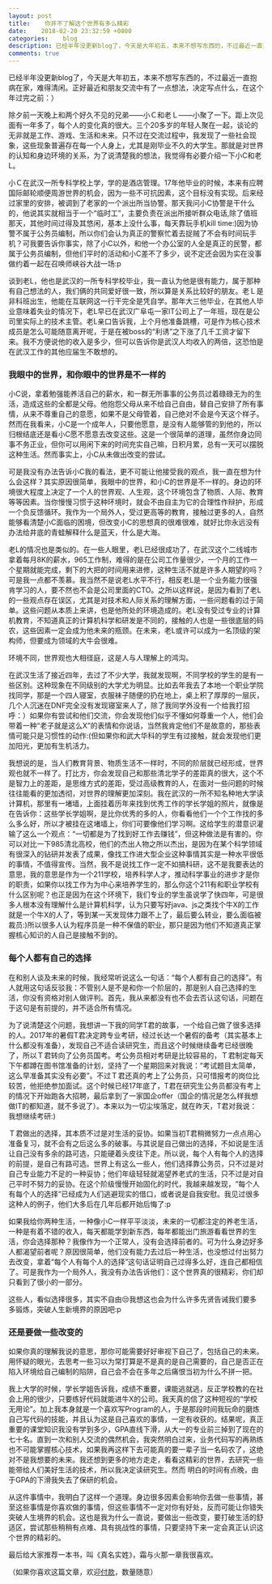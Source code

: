 ```yaml
---
layout: post
title:    你并不了解这个世界有多么精彩
date:    2018-02-20 23:32:59 +0800
categories:    blog
description: 已经半年没更新blog了，今天是大年初五，本来不想写东西的，不过最近一直抱病在家，难得清闲。正好最近和朋友交流中有了一点想法，决定写点什么
comments: true
---
```


已经半年没更新blog了，今天是大年初五，本来不想写东西的，不过最近一直抱病在家，难得清闲。正好最近和朋友交流中有了一点想法，决定写点什么，在这个年过完之前：）

除夕前一天晚上和两个好久不见的兄弟——小Ｃ和老Ｌ——小聚了一下。距上次见面有一年多了，每个人的变化真的很大。三个20多岁的年轻人聚在一起，谈论的无非就是工作、游戏、生活和未来。只不过在交流过程中，我发现了一些社会现象，这些现象普遍存在每一个人身上，尤其是刚毕业不久的大学生。那就是对世界的认知和身边环境的关系，为了说清楚我的想法，我觉得有必要介绍一下小C和老L。

小Ｃ在武汉一所专科学校上学，学的是酒店管理。17年他毕业的时候，本来有应聘国际邮轮顺便周游世界的机会，因为一些不可抗因素，这个目标没有实现。后来经过家里的安排，被调到了老家的一个派出所当协警。那天我问小C协警是干什么的，他说其实就相当于一个“临时工”，主要负责在派出所接听群众电话,除了值班那天，其他时间过得及其悠闲，基本上没什么事，每天靠玩手机kill time:)因为协警不属于公务员编制，所以你们会认为真正的警察忙着去捉贼了不会有时间玩手机？可我要告诉你事实，除了小C以外，和他一个办公室的人全是真正的民警，都属于公务员编制，但他们平时的活动和小C差不了多少，说不定还会因为实在没事做约着一起在召唤师峡谷大战一场:p

谈到老L，他也是武汉的一所专科学校毕业，我一直认为他是很有能力，属于那种有自己想法的人，我们俩的共同爱好很一致，所以算是关系比较好的朋友。老Ｌ是非科班出生，他能在互联网这一行干完全是凭自学。那年大三他毕业，在其他人毕业意味着失业的情况下，老L早已在武汉广阜屯一家IT公司上了一年班，现在是公司里实际上的技术主管。老L亲口告诉我，上个月他准备跳槽，可是作为核心技术成员是怎么可能随意离开呢，于是在被boss的“利诱”之下涨了几千工资才留下来。我不方便说他的收入是多少，但可以告诉你是武汉人均收入的两倍，这恐怕是在武汉工作的其他应届生不敢想的。

<h3>我眼中的世界，和你眼中的世界是不一样的</h3>

小C说，拿着勉强能养活自己的薪水，和一群无所事事的公务员过着碌碌无为的生活，造成这些的全都是父母。他抱怨父母从来不给自己自由，替自己安排了所有事情，从来不尊重自己的意愿，如果不是父母管着，自己绝对不会是今天这个样子。然而在我看来，小C是一个成年人，只要他愿意，是没有人能够管的到他的，所以归根结底还是看小C愿不愿意去改变这些。这是一个很简单的道理，虽然你身边同事不务正业，但你可以用闲下来的时间充实自己嘛，日积月累，总有一天可以摆脱这种生活。然而事实上，小C从未做出改变的尝试。

可是我没有办法告诉小C我的看法，更不可能让他接受我的观点，我一直在想为什么会这样？其实原因很简单，我眼中的世界，和小C的世界是不一样的。身边的环境很大程度上决定了一个人的世界观、人生观，这个环境包含了物质、人际、教育等等因素。当你慢慢习惯于这种环境时，就会不由自主为它的合理性作辩护，形成一个负反馈循环。我作为一个局外人，受过更高等的教育，接触过更多的人，自然能够看清楚小C面临的困境，但改变小C的思想真的很难很难，就好比你永远没有办法给井底的青蛙解释什么是蓝天，什么是大海。

老L的情况也是类似的。在一些人眼里，老L已经很成功了，在武汉这个二线城市拿着每月8K的薪水，965工作制，难得的是在公司工作量很少，一个月的工作一个星期就能完成，剩下的大把的时间用来进修，这种生活不就是许多人期望的吗？可是我一点都不羡慕。我当然不是说老L水平不行，相反老L是一个业务能力很强肯学习的人，要不然也不会是公司里面的CTO。之所以这样说，是因为看到了老L的一些观点存在误区，尤其是对技术和人际关系的理解方面，一些问题看的过于简单。这些问题从本质上来讲，也是他所处的环境造成的。老L没有受过专业的计算机教育，不知道真正的计算机科学和研发是不同的，接触的人也是一些很底层的码农，这些因素一定会成为他未来的瓶颈。在未来，老L或许可以成为一名顶级的架构师，但要成为领域的大牛会很难。

环境不同，世界观也大相径庭，这是人与人理解上的鸿沟。

在武汉生活了接近四年，去过了不少大学，我就发现啊，不同学校的学生的是有一些区别。这种现象在不同级别的大学尤为明显。比如去年我去了本地一个职业学院找同学，那是一个四人寝室，衣服袜子随便的扔在地上，桌上积了厚厚的一层灰，几个人沉迷在DNF完全没有发现寝室来人了，除了我同学外没有一个给我打招呼：）如果你有尝试和他们交流，你会发现他们似乎不懂如何尊重一个人，他们会带着一种“老子就是这么X”的表情和你说话，当然我肯定他们不是故意的，那些表情可能只是习惯性的动作:(但如果你和武大华科的学生有过接触，就会发现他们更加阳光，更加有生机活力。

我想说的是，当人们教育背景、物质生活不一样时，不同的阶层就已经形成，世界观也就不一样了。打比方，你会发现自己和那些清北学子的差距真的很大，这个不是智力上的差距，是思维方式的差距，受过高级教育的人，在面对一些问题的时候往往能看的更加透彻，对世界的理解更加深刻。我在武汉的一所不知名种地大学读计算机，那里有一堵墙，上面挂着历年来找到优秀工作的学长学姐的照片，就像是在告诉你：这些学长学姐啊，是比你优秀的多的人，你看看他们一个个工作找的多么多么好，所以才被挂在这堵墙上，你们可要像他们学习啊。这给学生的潜意识灌输了这么一个观点：“一切都是为了找到好工作去赚钱”，但这种做法是有害的。你可以对比一下985清北高校，他们的杰出人物之所以杰出，是因为在某个科学领域有很深入的钻研并发表了成果，像找工作进大型企业这种事情其实是一种水平很低的事情，不值得宣传。当然，我不是说找工作一定不如搞科研，这不是我要表达的意思，我的意思是作为一个211学校，培养科学人才，推动科学事业的进步才是你的职责，如果你以找工作为为中心来培养学生的，那么你这个211有和职业学校有什么区别呢？也正是因为在这个环境下，我们专业的学生虽说学了快四年，可是很多人根本没有理解什么是计算机科学，认为只要写好java、js之类找个牛X的工作就是一个牛X的人了，等到某一天发现体力跟不上了，最后要么转业，要么面临被裁员:)所以很多人认为程序员是一种不保值的职业，那只是因为他们不知道真正掌握核心知识的人自己是接触不到的。

<h3>每个人都有自己的选择</h3>

在和别人谈及未来的时候，我经常听说这么一句话：“每个人都有自己的选择”。有人就用这句话反驳我：不管别人是不是和你一个阶层的，那是别人自己选择的生活，你没有资格对别人做评判。首先，我从来都没有也不会去否认这句话，问题在于这句是有前提的，并不适合所有情况。

为了说清楚这个问题，我想讲一下我的同学T君的故事，一个给自己做了很多选择的人。2017年的暑假T君决定跨专业考研，经过长达一个暑假的备考（其实基本上什么都没有准备），发现自己不适合读研究生，而且这个时候继续备考已经很晚了，所以Ｔ君转向了公务员国考。考公务员相对考研是比较容易的，Ｔ君制定每天下午都蹲在图书馆准备的计划，坚持了一个星期回来对我说：“考试题目太简单，这么早准备其实没有必要”。不过Ｔ君还真的考上了公务员，只可惜报考的岗位比较苦，他拒绝参加面试。这个时候已经17年底了，T君在研究生公务员都没有考上的情况下开始跑各大招聘，最后拿到了一家国企offer（国企的情况是怎么样我想做IT的都知道，就不多说了）。本来以为一切尘埃落定，就在昨天，T君对我说：我想继续考研:)

Ｔ君做出的选择，其本质不过是对生活的妥协。如果当初T君稍微努力一点点用心准备复习，就不会有之后这么多的破事。与其说是自己做出的选择，不如说是生活让自己没有多余的路可选，只能硬着头皮往下走。所以说，每个人有每个人的选择的前提，是自己有路可选。世界上有这么一些人，他们选择靠公务员，只不过是对自己专业能力不足的一种妥协；他们年级轻轻就渴望养老式的生活，只不过是对自己平时不努力的妥协。在这个阶级慢慢开始固化的时代，我越来越发现，“每个人有每个人的选择”已经成为人们逃避现实的借口，或者说是自我安慰。我见过很多这种人的例子，他们大多后在几年后都开始后悔了:p

如果我给你两种生活，一种像小C一样平平淡淡，未来的一切都注定的养老生活，一种是有着不错的收入，每天都能学到新东西，每年都能出门旅游看看世界的生活，你会选择那种？我像作为一个正常人，没有会选择前者的。可为什么身边好多人都渴望前者呢？原因很简单，他们没有能力去过后一种生活，也没想过付出努力去改变，拿着“每个人有每个人的选择”这句话证明自己过得多么好，连自己都相信了。可是我作为一个局外人，我没有办法告诉他们：这个世界真的很精彩，你们却只看到了很小的一部分。

这些人，看似选择很多，其实不自由😒我想这也会为什么许多先贤告诫我们要多多锻炼，突破人生新境界的原因吧:p

<h3>还是要做一些改变的</h3>

如果你真的理解我说的意思，那你可能需要好好审视下自己了，包括自己的未来。用怀疑的眼光，去思考一些习以为常打算是不是真的是自己需要的，自己是否正在陷入环境给自己编制的陷阱，自己会不会在多年之后痛恨当初为什么不拼一把。

我上大学的时候，学长学姐告诉我，成绩不重要，课能逃就逃，反正学校教的在社会上用的很少，只要练好代码就能进牛X的公司。我天真的信了这种短视的“学校无用论”。加上我本身就是一个喜欢写Program的人，于是那段时间我玩命的磨炼自己写代码的技能，并且认为这是自己喜欢的事情，一定有收获的。结果呢，真正重要的课堂知识我没有学到多少，GPA直线下滑，从大一的专业前三掉到了现在的七十名。直到一次和别人交流的偶然机会，我突然明白过来，业务代码写的再熟练也不可能掌握核心技术，如果我再这样下去可能真的要一辈子当一名码农了，这绝对不是我想要的未来。我还想到更多的地方走走，看看这精彩的世界，去研究一些能带给人们美好生活的技术，所以我决定读研究生。然而
明白的时间有点晚，由于GPA的下滑我失去了保研的机会。

从这件事情中，我明白了这样一个道理。身边很多因素会影响你去做一些事情，甚至这些事情是你喜欢做的事情，但这些事情不一定对你有好处，反而可能让你错失突破人生境界的机会。这也是我为什么一直说，要做出一些改变，要打破生活的舒适区，尝试那些稍稍有点难、具有挑战性的事情，只要坚持下来一定会真正认识这个世界的精彩的。

最后给大家推荐一本书，叫《真名实姓》，霜与火那一章我很喜欢。

（如果你喜欢这篇文章，欢迎[付款][1]，数量随意）

[1]: http://stormphoenix.github.io/pay-blog
